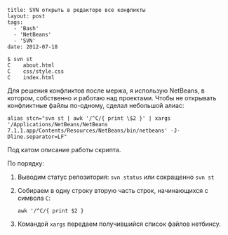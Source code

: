 ```
title: SVN открыть в редакторе все конфликты
layout: post
tags:
  - 'Bash'
  - 'NetBeans'
  - 'SVN'
date: 2012-07-18
```

```
$ svn st
C    about.html
C    css/style.css
C    index.html
```

Для решения конфликтов после мержа, я использую NetBeans, в котором, собственно и работаю над проектами. Чтобы не открывать конфликтные файлы по-одному, сделал небольшой алиас:

```
alias stcn="svn st | awk '/^C/{ print \$2 }' | xargs '/Applications/NetBeans/NetBeans 7.1.1.app/Contents/Resources/NetBeans/bin/netbeans' -J-Dline.separator=LF"
```

Под катом описание работы скрипта.

По порядку:

1.  Выводим статус репозитория: `svn status` или сокращенно `svn st`
2.  Собираем в одну строку вторую часть строк, начинающихся с символа `C`:

    ```
    awk '/^C/{ print $2 }
    ```
3.  Командой `xargs` передаем получившийся список файлов нетбинсу.
